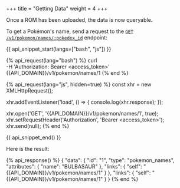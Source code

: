 +++
title = "Getting Data"
weight = 4
+++

Once a ROM has been uploaded, the data is now queryable.

To get a Pokémon's name, send a request to the <code>[GET /v1/pokemon/names/:pokedex_id](@/endpoints/pokemon_names.md#get-pokemon-name)</code> endpoint:

{{ api_snippet_start(langs=["bash", "js"]) }}

{% api_request(lang="bash") %}
curl \
    -H 'Authorization: Bearer <access_token>' \
    {{API_DOMAIN}}/v1/pokemon/names/1
{% end %}

{% api_request(lang="js", hidden=true) %}
const xhr = new XMLHttpRequest();

xhr.addEventListener('load', () => {
    console.log(xhr.response);
});

xhr.open('GET', '{{API_DOMAIN}}/v1/pokemon/names/1', true);
xhr.setRequestHeader('Authorization', 'Bearer <access_token>');
xhr.send(null);
{% end %}

{{ api_snippet_end() }}

Here is the result:

{% api_response() %}
{
    "data": {
        "id": "1",
        "type": "pokemon_names",
        "attributes": {
            "name": "BULBASAUR"
        },
        "links": {
            "self": "{{API_DOMAIN}}/v1/pokemon/names/1"
        }
    },
    "links": {
        "self": "{{API_DOMAIN}}/v1/pokemon/names/1"
    }
}
{% end %}
